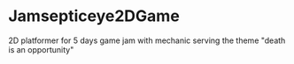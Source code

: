 # Jamsepticeye2DGame
2D platformer for 5 days game jam with mechanic serving the theme "death is an opportunity"
